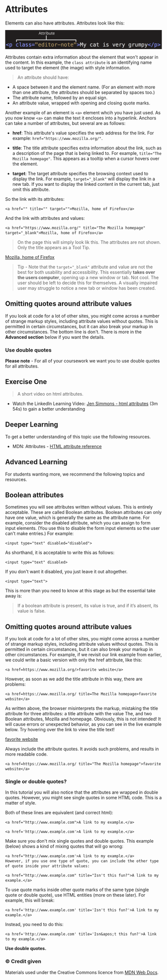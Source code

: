 # Attributes

Elements can also have attributes. Attributes look like this:

<img src="media/grumpy-cat-attribute-small.png" alt="Illustration of the class attribute, added to a paragraph">

Attributes contain extra information about the element that won't appear in the content. In this example, the `class attribute` is an identifying name used to target the element (the image) with style information.

> An attribute should have:

- A space between it and the element name. (For an element with more than one attribute, the attributes should be separated by spaces too.)
- The attribute name, followed by an equal sign.
- An attribute value, wrapped with opening and closing quote marks.

Another example of an element is `<a>` element whcih you have just used. As you now know `<a>` can make the text it encloses into a hyperlink. Anchors can take a number of attributes, but several are as follows:

- **href**: This attribute's value specifies the web address for the link. For example: `href="https://www.mozilla.org/"`.

- **title**: The title attribute specifies extra information about the link, such as a description of the page that is being linked to. For example, `title="The Mozilla homepage"`. This appears as a tooltip when a cursor hovers over the element.

- **target**: The target attribute specifies the browsing context used to display the link. For example, `target="_blank"` will display the link in a new tab. If you want to display the linked content in the current tab, just omit this attribute.

So the link with its attributes:

```
<a href="" title="" target="">Mozilla, home of Firefox</a>
```
And the link with attributes and values:

```
<a href="https://www.mozilla.org/" title="The Mozilla homepage" target="_blank">Mozilla, home of Firefox</a>
```
> On the page this will simply look lik this. The attributes are not shown. Only the title appears as a Tool Tip.

<a href="https://www.mozilla.org/" title="The Mozilla homepage" target="_blank">Mozilla, home of Firefox</a>


> Tip - Note that the `target="_blank"` attribute and value are not the best for both usability and accessibility. This essentially **takes over the users computer**, opening up a new window or tab. Not cool. The user should be left to decide this for themselves. A visually impaired user may struggle to notice a new tab or window has been created.

## Omitting quotes around attribute values

If you look at code for a lot of other sites, you might come across a number of strange markup styles, including attribute values without quotes. This is permitted in certain circumstances, but it can also break your markup in other circumstances. The bottom line is don't. There is more in the **Advanced section** below if you want the details.

<h3 class="warning">Use double quotes</h3>

**Please note** - For all of your coursework we want you to use double quotes for all attributes.


<!-- div class="exercise" -->
## Exercise One

> A short video on html attributes.

- Watch the LinkedIn Learning Video: [Jen Simmons - html attributes](https://www.linkedin.com/learning/html-essential-training-4/html-attributes?u=36102708) (3m 54s) to gain a better understanding

<!-- end div -->


<h2 class="deep">Deeper Learning</h2>

To get a better understanding of this topic use the following resources.

- MDN: Attributes - [HTML attribute reference](https://developer.mozilla.org/en-US/docs/Web/HTML/Attributes)

<h2 class="deep">Advanced Learning</h2>

For students wanting more, we recommend the following topics and resources. 

## Boolean attributes

Sometimes you will see attributes written without values. This is entirely acceptable. These are called Boolean attributes. Boolean attributes can only have one value, which is generally the same as the attribute name. For example, consider the disabled attribute, which you can assign to form input elements. (You use this to disable the form input elements so the user can't make entries.) For example:

```
<input type="text" disabled="disabled">
```
As shorthand, it is acceptable to write this as follows:
```
<input type="text" disabled>
```
If you don't want it disabled, you just leave it out altogether.
```
<input type="text">  
```
This is more than you need to know at this stage as but the essential take away is: 
> If a boolean attribute is present, its value is true, and if it’s absent, its value is false.

## Omitting quotes around attribute values

If you look at code for a lot of other sites, you might come across a number of strange markup styles, including attribute values without quotes. This is permitted in certain circumstances, but it can also break your markup in other circumstances. For example, if we revisit our link example from earlier, we could write a basic version with only the href attribute, like this:

```
<a href=https://www.mozilla.org/>favorite website</a>
```

However, as soon as we add the title attribute in this way, there are problems:

```
<a href=https://www.mozilla.org/ title=The Mozilla homepage>favorite website</a>
```

As written above, the browser misinterprets the markup, mistaking the title attribute for three attributes:  a title attribute with the value The, and two Boolean attributes, Mozilla and homepage. Obviously, this is not intended! It will cause errors or unexpected behavior, as you can see in the live example below. Try hovering over the link to view the title text!

<a href=https://www.mozilla.org/ title=The Mozilla homepage>favorite website</a>

Always include the attribute quotes. It avoids such problems, and results in more readable code.

```
<a href=https://www.mozilla.org/ title="The Mozilla homepage">favorite website</a>
```

### Single or double quotes?

In this tutorial you will also notice that the attributes are wrapped in double quotes. However, you might see single quotes in some HTML code. This is a matter of style.  

Both of these lines are equivalent (and correct html):
```
<a href="http://www.example.com">A link to my example.</a>
```

```
<a href='http://www.example.com'>A link to my example.</a>
```

Make sure you don't mix single quotes and double quotes. This example (below) shows a kind of mixing quotes that will go wrong:

```
<a href="http://www.example.com'>A link to my example.</a>
However, if you use one type of quote, you can include the other type of quote inside your attribute values:
```

```
<a href="http://www.example.com" title="Isn't this fun?">A link to my example.</a>
```

To use quote marks inside other quote marks of the same type (single quote or double quote), use HTML entities (more on these later). For example, this will break:

```
<a href='http://www.example.com' title='Isn't this fun?'>A link to my example.</a>
```

Instead, you need to do this:

```
<a href='http://www.example.com' title='Isn&apos;t this fun?'>A link to my example.</a>
```

**Use double quotes.**

### &copy; Credit given

Materials used under the Creative Commons licence from [MDN Web Docs](https://developer.mozilla.org/en-US/docs/Web/HTML).